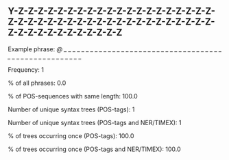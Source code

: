 ## Y-Z-Z-Z-Z-Z-Z-Z-Z-Z-Z-Z-Z-Z-Z-Z-Z-Z-Z-Z-Z-Z-Z-Z-Z-Z-Z-Z-Z-Z-Z-Z-Z-Z-Z-Z-Z-Z-Z-Z-Z-Z-Z-Z-Z-Z-Z-Z-Z-Z-Z-Z-Z-Z

Example phrase: *@ _ _ _ _ _ _ _ _ _ _ _ _ _ _ _ _ _ _ _ _ _ _ _ _ _ _ _ _ _ _ _ _ _ _ _ _ _ _ _ _ _ _ _ _ _ _ _ _ _ _ _ _ _*

Frequency: 1

% of all phrases: 0.0

% of POS-sequences with same length: 100.0

Number of unique syntax trees (POS-tags): 1

Number of unique syntax trees (POS-tags and NER/TIMEX): 1

% of trees occurring once (POS-tags): 100.0

% of trees occurring once (POS-tags and NER/TIMEX): 100.0

